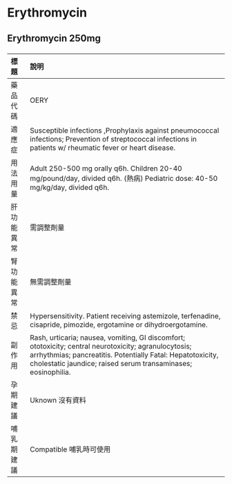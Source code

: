# Erythromycin

## Erythromycin 250mg

##### 

| 標題       | 說明                                                                                                                                                                                                                                 |
|:-----------|:-------------------------------------------------------------------------------------------------------------------------------------------------------------------------------------------------------------------------------------|
| 藥品代碼   | OERY                                                                                                                                                                                                                                 |
| 適應症     | Susceptible infections ,Prophylaxis against pneumococcal infections; Prevention of streptococcal infections in patients w/ rheumatic fever or heart disease.                                                                         |
| 用法用量   | Adult 250-500 mg orally q6h. Children 20-40 mg/pound/day, divided q6h. (熱病) Pediatric dose: 40-50 mg/kg/day, divided q6h.                                                                                                          |
| 肝功能異常 | 需調整劑量                                                                                                                                                                                                                           |
| 腎功能異常 | 無需調整劑量                                                                                                                                                                                                                         |
| 禁忌       | Hypersensitivity. Patient receiving astemizole, terfenadine, cisapride, pimozide, ergotamine or dihydroergotamine.                                                                                                                   |
| 副作用     | Rash, urticaria; nausea, vomiting, GI discomfort; ototoxicity; central neurotoxicity; agranulocytosis; arrhythmias; pancreatitis. Potentially Fatal: Hepatotoxicity, cholestatic jaundice; raised serum transaminases; eosinophilia. |
| 孕期建議   | Uknown 沒有資料                                                                                                                                                                                                                      |
| 哺乳期建議 | Compatible 哺乳時可使用                                                                                                                                                                                                              |

